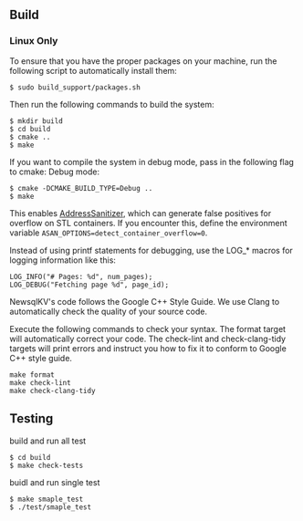 ## Build

### Linux Only

To ensure that you have the proper packages on your machine, run the following script to automatically install them:

```
$ sudo build_support/packages.sh
```

Then run the following commands to build the system:

```
$ mkdir build
$ cd build
$ cmake ..
$ make
```

If you want to compile the system in debug mode, pass in the following flag to cmake:
Debug mode:

```
$ cmake -DCMAKE_BUILD_TYPE=Debug ..
$ make
```
This enables [AddressSanitizer](https://github.com/google/sanitizers), which can generate false positives for overflow on STL containers. If you encounter this, define the environment variable `ASAN_OPTIONS=detect_container_overflow=0`.


Instead of using printf statements for debugging, use the LOG_* macros for logging information like this:
```
LOG_INFO("# Pages: %d", num_pages);
LOG_DEBUG("Fetching page %d", page_id);
```

NewsqlKV's code follows the Google C++ Style Guide. 
We use Clang to automatically check the quality of your source code.

Execute the following commands to check your syntax. 
The format target will automatically correct your code. 
The check-lint and check-clang-tidy targets will print errors and instruct you how to fix it to conform to Google C++ style guide.

```
make format
make check-lint
make check-clang-tidy
```



## Testing

build and run all test
```
$ cd build
$ make check-tests
```
buidl and run single test
```
$ make smaple_test
$ ./test/smaple_test
```
